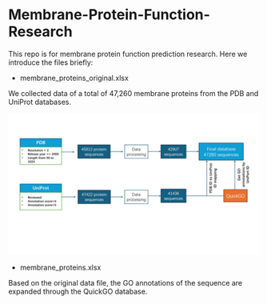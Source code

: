 # Membrane-Protein-Function-Research

This repo is for membrane protein function prediction research. Here we introduce the files briefly: 

- membrane_proteins_original.xlsx

We collected data of a total of 47,260 membrane proteins from the PDB and UniProt databases.

![数据集构建流程](./数据集构建流程.jpg)

- membrane_proteins.xlsx

Based on the original data file, the GO annotations of the sequence are expanded through the QuickGO database.
